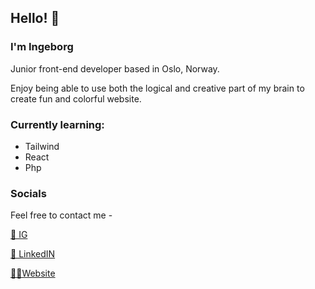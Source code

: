 ## Hello! 🫶
### I'm Ingeborg

Junior front-end developer based in Oslo, Norway. 

Enjoy being able to use both the logical and creative part of my brain to create fun and colorful website. 

### Currently learning: 
- Tailwind
- React
- Php

### Socials
Feel free to contact me - 

[📸 IG](https://www.instagram.com/ingesanna/)

[👔 LinkedIN](https://www.linkedin.com/in/ingeborg-sanna-a2805516a/)

[👩‍💻Website](https://sanna.codes/)
